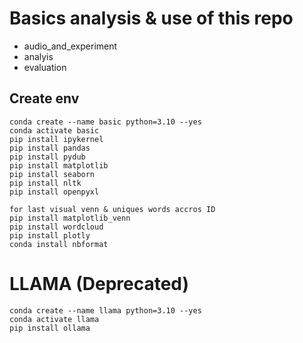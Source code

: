 # Basics analysis & use of this repo
- audio_and_experiment
- analyis
- evaluation

## Create env

```
conda create --name basic python=3.10 --yes
conda activate basic
pip install ipykernel
pip install pandas
pip install pydub
pip install matplotlib
pip install seaborn
pip install nltk
pip install openpyxl

for last visual venn & uniques words accros ID
pip install matplotlib_venn
pip install wordcloud
pip install plotly
conda install nbformat
```


# LLAMA (Deprecated)

```
conda create --name llama python=3.10 --yes
conda activate llama
pip install ollama
```